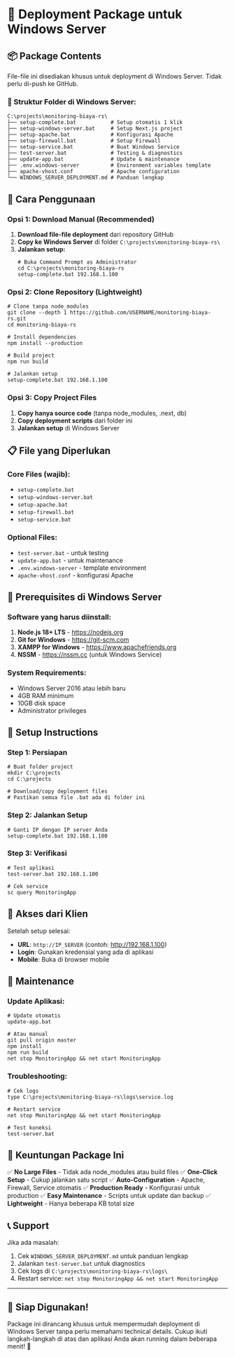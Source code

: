 # 🚀 Deployment Package untuk Windows Server

## 📦 Package Contents

File-file ini disediakan khusus untuk deployment di Windows Server. Tidak perlu di-push ke GitHub.

### 📁 Struktur Folder di Windows Server:
```
C:\projects\monitoring-biaya-rs\
├── setup-complete.bat           # Setup otomatis 1 klik
├── setup-windows-server.bat     # Setup Next.js project
├── setup-apache.bat             # Konfigurasi Apache
├── setup-firewall.bat           # Setup Firewall
├── setup-service.bat            # Buat Windows Service
├── test-server.bat              # Testing & diagnostics
├── update-app.bat               # Update & maintenance
├── .env.windows-server          # Environment variables template
├── apache-vhost.conf            # Apache configuration
└── WINDOWS_SERVER_DEPLOYMENT.md # Panduan lengkap
```

## 🎯 Cara Penggunaan

### Opsi 1: Download Manual (Recommended)

1. **Download file-file deployment** dari repository GitHub
2. **Copy ke Windows Server** di folder `C:\projects\monitoring-biaya-rs\`
3. **Jalankan setup:**
   ```batch
   # Buka Command Prompt as Administrator
   cd C:\projects\monitoring-biaya-rs
   setup-complete.bat 192.168.1.100
   ```

### Opsi 2: Clone Repository (Lightweight)

```batch
# Clone tanpa node_modules
git clone --depth 1 https://github.com/USERNAME/monitoring-biaya-rs.git
cd monitoring-biaya-rs

# Install dependencies
npm install --production

# Build project
npm run build

# Jalankan setup
setup-complete.bat 192.168.1.100
```

### Opsi 3: Copy Project Files

1. **Copy hanya source code** (tanpa node_modules, .next, db)
2. **Copy deployment scripts** dari folder ini
3. **Jalankan setup** di Windows Server

## 📋 File yang Diperlukan

### Core Files (wajib):
- `setup-complete.bat`
- `setup-windows-server.bat`
- `setup-apache.bat`
- `setup-firewall.bat`
- `setup-service.bat`

### Optional Files:
- `test-server.bat` - untuk testing
- `update-app.bat` - untuk maintenance
- `.env.windows-server` - template environment
- `apache-vhost.conf` - konfigurasi Apache

## 🔧 Prerequisites di Windows Server

### Software yang harus diinstall:
1. **Node.js 18+ LTS** - https://nodejs.org
2. **Git for Windows** - https://git-scm.com
3. **XAMPP for Windows** - https://www.apachefriends.org
4. **NSSM** - https://nssm.cc (untuk Windows Service)

### System Requirements:
- Windows Server 2016 atau lebih baru
- 4GB RAM minimum
- 10GB disk space
- Administrator privileges

## 🚀 Setup Instructions

### Step 1: Persiapan
```batch
# Buat folder project
mkdir C:\projects
cd C:\projects

# Download/copy deployment files
# Pastikan semua file .bat ada di folder ini
```

### Step 2: Jalankan Setup
```batch
# Ganti IP dengan IP server Anda
setup-complete.bat 192.168.1.100
```

### Step 3: Verifikasi
```batch
# Test aplikasi
test-server.bat 192.168.1.100

# Cek service
sc query MonitoringApp
```

## 📱 Akses dari Klien

Setelah setup selesai:
- **URL**: `http://IP_SERVER` (contoh: http://192.168.1.100)
- **Login**: Gunakan kredensial yang ada di aplikasi
- **Mobile**: Buka di browser mobile

## 🔄 Maintenance

### Update Aplikasi:
```batch
# Update otomatis
update-app.bat

# Atau manual
git pull origin master
npm install
npm run build
net stop MonitoringApp && net start MonitoringApp
```

### Troubleshooting:
```batch
# Cek logs
type C:\projects\monitoring-biaya-rs\logs\service.log

# Restart service
net stop MonitoringApp && net start MonitoringApp

# Test koneksi
test-server.bat
```

## 🎯 Keuntungan Package Ini

✅ **No Large Files** - Tidak ada node_modules atau build files
✅ **One-Click Setup** - Cukup jalankan satu script
✅ **Auto-Configuration** - Apache, Firewall, Service otomatis
✅ **Production Ready** - Konfigurasi untuk production
✅ **Easy Maintenance** - Scripts untuk update dan backup
✅ **Lightweight** - Hanya beberapa KB total size

## 📞 Support

Jika ada masalah:
1. Cek `WINDOWS_SERVER_DEPLOYMENT.md` untuk panduan lengkap
2. Jalankan `test-server.bat` untuk diagnostics
3. Cek logs di `C:\projects\monitoring-biaya-rs\logs\`
4. Restart service: `net stop MonitoringApp && net start MonitoringApp`

---

## 🎉 Siap Digunakan!

Package ini dirancang khusus untuk mempermudah deployment di Windows Server tanpa perlu memahami technical details. Cukup ikuti langkah-langkah di atas dan aplikasi Anda akan running dalam beberapa menit! 🚀